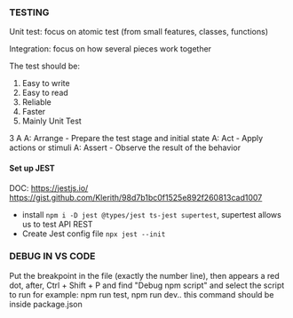 ### TESTING

Unit test:
    focus on atomic test (from small features, classes, functions)

Integration:
    focus on how several pieces work together


The test should be:
1. Easy to write
2. Easy to read
3. Reliable
4. Faster
5. Mainly Unit Test


3 A
A: Arrange
    - Prepare the test stage and initial state
A: Act
    - Apply actions or stimuli
A: Assert
    - Observe the result of the behavior


#### Set up JEST
DOC: https://jestjs.io/
https://gist.github.com/Klerith/98d7b1bc0f1525e892f260813cad1007

* install ``npm i -D jest @types/jest ts-jest supertest``, supertest allows us to test API REST
* Create Jest config file ``npx jest --init``

### DEBUG IN VS CODE
Put the breakpoint in the file (exactly the number line), then appears a red dot, after, Ctrl + Shift + P and find "Debug npm script" and select the script to run for example: npm run test, npm run dev.. this command should be inside package.json
